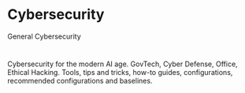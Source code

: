 # Cybersecurity
General Cybersecurity
#
Cybersecurity for the modern AI age. GovTech, Cyber Defense, Office, Ethical Hacking. Tools, tips and tricks, how-to guides, configurations, recommended configurations and baselines.
